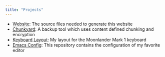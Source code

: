 ```yaml
---
title: "Projects"
---
```


- [Website][website]: The source files needed to generate this website
- [Chunkyard][chunkyard]: A backup tool which uses content defined chunking and
  encryption
- [Keyboard Layout][moonlander]: My layout for the Moonlander Mark 1 keyboard
- [Emacs Config][emacs]: This repository contains the configuration of my
  favorite editor

[website]: https://github.com/fwinkelbauer/fwinkelbauer.github.io
[chunkyard]: https://github.com/fwinkelbauer/chunkyard
[moonlander]: https://configure.zsa.io/moonlander/layouts/rXlOQ/latest/0
[emacs]: https://github.com/fwinkelbauer/emacs
